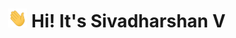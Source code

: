 <h1 align="center"><img src="https://raw.githubusercontent.com/ABSphreak/ABSphreak/master/gifs/Hi.gif" width="30px" height="30px"> Hi! It's Sivadharshan V</h1>

<!--
**Dharshan078/Dharshan078** is a ✨ _special_ ✨ repository because its `README.md` (this file) appears on your GitHub profile.

Here are some ideas to get you started:

- 🔭 I’m currently working on ...
- 🌱 I’m currently learning ...
- 👯 I’m looking to collaborate on ...
- 🤔 I’m looking for help with ...
- 💬 Ask me about ...
- 📫 How to reach me: ...
- 😄 Pronouns: ...
- ⚡ Fun fact: ...
-->
